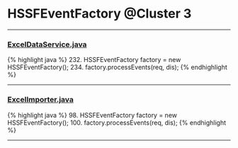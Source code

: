 # HSSFEventFactory @Cluster 3

***

### [ExcelDataService.java](https://searchcode.com/codesearch/view/92669291/)
{% highlight java %}
232. HSSFEventFactory factory = new HSSFEventFactory();
234. factory.processEvents(req, dis);
{% endhighlight %}

***

### [ExcelImporter.java](https://searchcode.com/codesearch/view/12440044/)
{% highlight java %}
98. HSSFEventFactory factory = new HSSFEventFactory();
100. factory.processEvents(req, dis);
{% endhighlight %}

***


